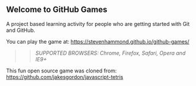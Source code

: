 ## Welcome to GitHub Games

A project based learning activity for people who are getting started with Git and GitHub.

You can play the game at: https://stevenhammond.github.io/github-games/

>> _*SUPPORTED BROWSERS*: Chrome, Firefox, Safari, Opera and IE9+_

This fun open source game was cloned from: https://github.com/jakesgordon/javascript-tetris
